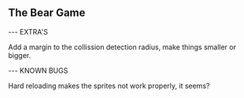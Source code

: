 ## The Bear Game



--- EXTRA'S

Add a margin to the collission detection radius, make things smaller or bigger.

--- KNOWN BUGS

Hard reloading makes the sprites not work properly, it seems?